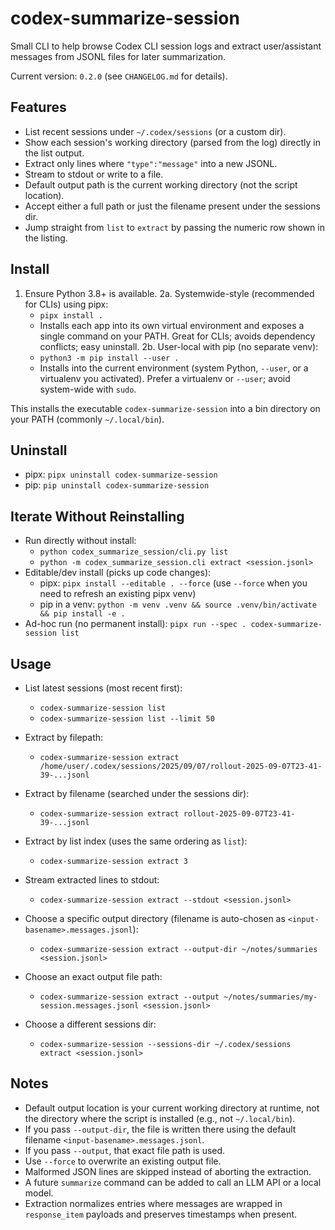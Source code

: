 codex-summarize-session
=======================

Small CLI to help browse Codex CLI session logs and extract user/assistant messages from JSONL files for later summarization.

Current version: `0.2.0` (see `CHANGELOG.md` for details).

Features
--------
- List recent sessions under `~/.codex/sessions` (or a custom dir).
- Show each session's working directory (parsed from the log) directly in the list output.
- Extract only lines where `"type":"message"` into a new JSONL.
- Stream to stdout or write to a file.
- Default output path is the current working directory (not the script location).
- Accept either a full path or just the filename present under the sessions dir.
- Jump straight from `list` to `extract` by passing the numeric row shown in the listing.

Install
-------
1. Ensure Python 3.8+ is available.
2a. Systemwide-style (recommended for CLIs) using pipx:
   - `pipx install .`
   - Installs each app into its own virtual environment and exposes a single command on your PATH. Great for CLIs; avoids dependency conflicts; easy uninstall.
2b. User-local with pip (no separate venv):
   - `python3 -m pip install --user .`
   - Installs into the current environment (system Python, `--user`, or a virtualenv you activated). Prefer a virtualenv or `--user`; avoid system-wide with `sudo`.
     
This installs the executable `codex-summarize-session` into a bin directory on your PATH (commonly `~/.local/bin`).

Uninstall
---------
- pipx: `pipx uninstall codex-summarize-session`
- pip: `pip uninstall codex-summarize-session`

Iterate Without Reinstalling
----------------------------
- Run directly without install:
  - `python codex_summarize_session/cli.py list`
  - `python -m codex_summarize_session.cli extract <session.jsonl>`
- Editable/dev install (picks up code changes):
  - pipx: `pipx install --editable . --force` (use `--force` when you need to refresh an existing pipx venv)
  - pip in a venv: `python -m venv .venv && source .venv/bin/activate && pip install -e .`
- Ad-hoc run (no permanent install): `pipx run --spec . codex-summarize-session list`

Usage
-----
- List latest sessions (most recent first):

  - `codex-summarize-session list`
  - `codex-summarize-session list --limit 50`

- Extract by filepath:

  - `codex-summarize-session extract /home/user/.codex/sessions/2025/09/07/rollout-2025-09-07T23-41-39-...jsonl`

- Extract by filename (searched under the sessions dir):

  - `codex-summarize-session extract rollout-2025-09-07T23-41-39-...jsonl`

- Extract by list index (uses the same ordering as `list`):

  - `codex-summarize-session extract 3`

- Stream extracted lines to stdout:

  - `codex-summarize-session extract --stdout <session.jsonl>`

- Choose a specific output directory (filename is auto-chosen as `<input-basename>.messages.jsonl`):

  - `codex-summarize-session extract --output-dir ~/notes/summaries <session.jsonl>`

- Choose an exact output file path:

  - `codex-summarize-session extract --output ~/notes/summaries/my-session.messages.jsonl <session.jsonl>`

- Choose a different sessions dir:

  - `codex-summarize-session --sessions-dir ~/.codex/sessions extract <session.jsonl>`

Notes
-----
- Default output location is your current working directory at runtime, not the directory where the script is installed (e.g., not `~/.local/bin`).
- If you pass `--output-dir`, the file is written there using the default filename `<input-basename>.messages.jsonl`.
- If you pass `--output`, that exact file path is used.
- Use `--force` to overwrite an existing output file.
- Malformed JSON lines are skipped instead of aborting the extraction.
- A future `summarize` command can be added to call an LLM API or a local model.
- Extraction normalizes entries where messages are wrapped in `response_item` payloads and preserves timestamps when present.
